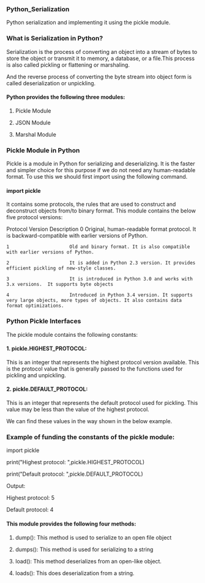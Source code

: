 ### Python_Serialization

Python serialization and implementing it using the pickle module.

### What is Serialization in Python?

Serialization is the process of converting an object into a stream of bytes to store the object or transmit it to memory, a database, or a file.This process is also called pickling or flattening or marshaling. 

And the reverse process of converting the byte stream into object form is called deserialization or unpickling.

#### Python provides the following three modules:

1. Pickle Module
 
2. JSON Module
 
3. Marshal Module

### Pickle Module in Python

Pickle is a module in Python for serializing and deserializing. It is the faster and simpler choice for this purpose if we do not need any human-readable format. To use this we should first import using the following command.

#### import pickle

It contains some protocols, the rules that are used to construct and deconstruct objects from/to binary format. This module contains the below five protocol versions:

Protocol Version	        Description 
    0	                   Original, human-readable format protocol. It is backward-compatible with earlier versions of Python.
    
    1	                   Old and binary format. It is also compatible with earlier versions of Python.
    
    2	                   It is added in Python 2.3 version. It provides efficient pickling of new-style classes.
    
    3	                   It is introduced in Python 3.0 and works with 3.x versions.  It supports byte objects 
   
    4	                   Introduced in Python 3.4 version. It supports very large objects, more types of objects. It also contains data format optimizations.

  ### Python Pickle Interfaces
  
The pickle module contains the following constants:

#### 1. pickle.HIGHEST_PROTOCOL:
   This is an integer that represents the highest protocol version available. This is the protocol value that is generally passed to the functions used for pickling and unpickling.

#### 2. pickle.DEFAULT_PROTOCOL:
   This is an integer that represents the default protocol used for pickling. This value may be less than the value of the highest protocol.

We can find these values in the way shown in the below example.

### Example of funding the constants of the pickle module:

import pickle

print("Highest protocol: ",pickle.HIGHEST_PROTOCOL)

print("Default protocol: ",pickle.DEFAULT_PROTOCOL)

Output:

Highest protocol: 5

Default protocol: 4

#### This module provides the following four methods:

1. dump(): This method is used to serialize to an open file object
   
2. dumps(): This method is used for serializing to a string
  
3. load(): This method deserializes from an open-like object.
  
4. loads(): This does deserialization from a string.
